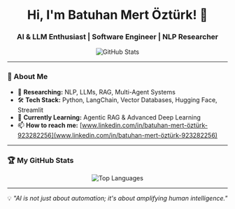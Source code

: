 <h1 align="center">Hi, I'm Batuhan Mert Öztürk! 👋</h1>
<h3 align="center">AI & LLM Enthusiast | Software Engineer | NLP Researcher</h3>

<p align="center">
  <img src="https://github-readme-stats.vercel.app/api?username=bmoz23&show_icons=true&theme=dark" alt="GitHub Stats" />
</p>

---

### 🚀 About Me
- 🔬 **Researching:** NLP, LLMs, RAG, Multi-Agent Systems
- 🛠 **Tech Stack:** Python, LangChain, Vector Databases, Hugging Face, Streamlit
- 🌱 **Currently Learning:** Agentic RAG & Advanced Deep Learning
- 📫 **How to reach me:** [www.linkedin.com/in/batuhan-mert-öztürk-923282256](www.linkedin.com/in/batuhan-mert-öztürk-923282256)

---

### 🏆 My GitHub Stats
<p align="center">
  <img src="https://github-readme-stats.vercel.app/api/top-langs/?username=bmoz23&layout=compact&theme=radical" alt="Top Languages" />
</p>

---

💡 _"AI is not just about automation; it's about amplifying human intelligence."_  
